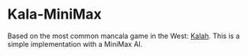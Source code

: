 # Kala-MiniMax

Based on the most common mancala game in the West: [Kalah](https://en.wikipedia.org/wiki/Kalah). This is a simple implementation with a MiniMax AI.

